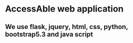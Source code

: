# AccessAble web application

## We use flask, jquery, html, css, python, bootstrap5.3 and java script
